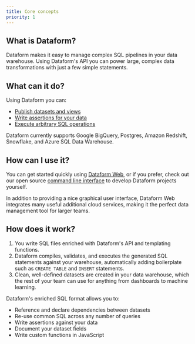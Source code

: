 ```yaml
---
title: Core concepts
priority: 1
---
```


## What is Dataform?

Dataform makes it easy to manage complex SQL pipelines in your data warehouse. Using Dataform's API you can power large, complex data transformations with just a few simple statements.

## What can it do?

Using Dataform you can:

- [Publish datasets and views](datasets)
- [Write assertions for your data](assertions)
- [Execute arbitrary SQL operations](operations)

Dataform currently supports Google BigQuery, Postgres, Amazon Redshift, Snowflake, and Azure SQL Data Warehouse.

## How can I use it?

You can get started quickly using <a target="_blank" rel="noopener" href="https://dataform.co">Dataform Web</a>, or if you prefer, check out our open source [command line interface](command-line-interface) to develop Dataform projects yourself.

In addition to providing a nice graphical user interface, Dataform Web integrates many useful additional cloud services, making it the perfect data management tool for larger teams.

## How does it work?

1. You write SQL files enriched with Dataform's API and templating functions.
2. Dataform compiles, validates, and executes the generated SQL statements against your warehouse, automatically adding boilerplate such as `CREATE TABLE` and `INSERT` statements.
3. Clean, well-defined datasets are created in your data warehouse, which the rest of your team can use for anything from dashboards to machine learning.

Dataform's enriched SQL format allows you to:

- Reference and declare dependencies between datasets
- Re-use common SQL across any number of queries
- Write assertions against your data
- Document your dataset fields
- Write custom functions in JavaScript
